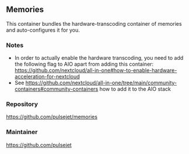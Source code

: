 ## Memories
This container bundles the hardware-transcoding container of memories and auto-configures it for you.

### Notes
- In order to actually enable the hardware transcoding, you need to add the following flag to AIO apart from adding this container: https://github.com/nextcloud/all-in-one#how-to-enable-hardware-acceleration-for-nextcloud
- See https://github.com/nextcloud/all-in-one/tree/main/community-containers#community-containers how to add it to the AIO stack

### Repository
https://github.com/pulsejet/memories

### Maintainer
https://github.com/pulsejet
